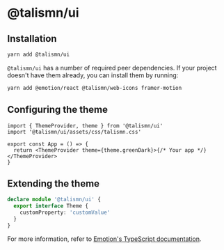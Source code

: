 # @talismn/ui

## Installation

```sh
yarn add @talismn/ui
```

`@talismn/ui` has a number of required peer dependencies. If your project doesn't have them already, you can install them by running:

```sh
yarn add @emotion/react @talismn/web-icons framer-motion
```

## Configuring the theme

```tsx
import { ThemeProvider, theme } from '@talismn/ui'
import '@talismn/ui/assets/css/talismn.css'

export const App = () => {
  return <ThemeProvider theme={theme.greenDark}>{/* Your app */}</ThemeProvider>
}
```

## Extending the theme

```ts
declare module '@talismn/ui' {
  export interface Theme {
    customProperty: 'customValue'
  }
}
```

For more information, refer to [Emotion's TypeScript documentation](https://emotion.sh/docs/typescript).
